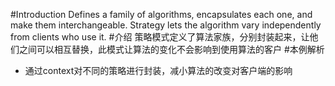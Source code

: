 #Introduction
Defines a family of algorithms, encapsulates each one, and make them interchangeable. Strategy lets the algorithm vary independently from clients who use it.
#介绍
策略模式定义了算法家族，分别封装起来，让他们之间可以相互替换，此模式让算法的变化不会影响到使用算法的客户
#本例解析
* 通过context对不同的策略进行封装，减小算法的改变对客户端的影响


